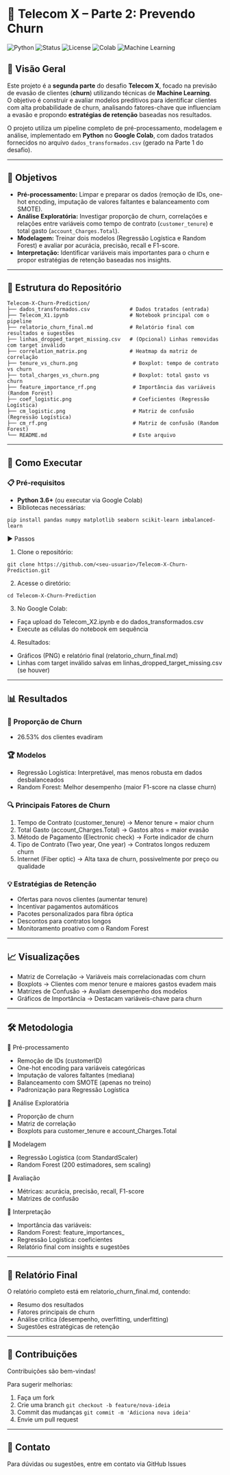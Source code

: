 # 📡 Telecom X – Parte 2: Prevendo Churn

![Python](https://img.shields.io/badge/Python-3.8%2B-blue?logo=python&logoColor=white)
![Status](https://img.shields.io/badge/Status-Concluído-success)
![License](https://img.shields.io/badge/Licen%C3%A7a-MIT-green)
![Colab](https://img.shields.io/badge/Google%20Colab-Compatible-orange?logo=googlecolab)
![Machine Learning](https://img.shields.io/badge/Machine%20Learning-Yes-blueviolet)

## 📖 Visão Geral
Este projeto é a **segunda parte** do desafio **Telecom X**, focado na previsão de evasão de clientes (**churn**) utilizando técnicas de **Machine Learning**.  
O objetivo é construir e avaliar modelos preditivos para identificar clientes com alta probabilidade de churn, analisando fatores-chave que influenciam a evasão e propondo **estratégias de retenção** baseadas nos resultados.

O projeto utiliza um pipeline completo de pré-processamento, modelagem e análise, implementado em **Python** no **Google Colab**, com dados tratados fornecidos no arquivo `dados_transformados.csv` (gerado na Parte 1 do desafio).

---

## 🎯 Objetivos
- **Pré-processamento:** Limpar e preparar os dados (remoção de IDs, one-hot encoding, imputação de valores faltantes e balanceamento com SMOTE).
- **Análise Exploratória:** Investigar proporção de churn, correlações e relações entre variáveis como tempo de contrato (`customer_tenure`) e total gasto (`account_Charges.Total`).
- **Modelagem:** Treinar dois modelos (Regressão Logística e Random Forest) e avaliar por acurácia, precisão, recall e F1-score.
- **Interpretação:** Identificar variáveis mais importantes para o churn e propor estratégias de retenção baseadas nos insights.

---

## 📂 Estrutura do Repositório

```
Telecom-X-Churn-Prediction/
├── dados_transformados.csv             # Dados tratados (entrada)
├── Telecom_X1.ipynb                    # Notebook principal com o pipeline
├── relatorio_churn_final.md            # Relatório final com resultados e sugestões
├── linhas_dropped_target_missing.csv   # (Opcional) Linhas removidas com target inválido
├── correlation_matrix.png              # Heatmap da matriz de correlação
├── tenure_vs_churn.png                  # Boxplot: tempo de contrato vs churn
├── total_charges_vs_churn.png           # Boxplot: total gasto vs churn
├── feature_importance_rf.png            # Importância das variáveis (Random Forest)
├── coef_logistic.png                    # Coeficientes (Regressão Logística)
├── cm_logistic.png                      # Matriz de confusão (Regressão Logística)
├── cm_rf.png                            # Matriz de confusão (Random Forest)
└── README.md                            # Este arquivo
```

---

## 🚀 Como Executar

### 📋 Pré-requisitos

- **Python 3.6+** (ou executar via Google Colab)
- Bibliotecas necessárias:
  
```pip install pandas numpy matplotlib seaborn scikit-learn imbalanced-learn```

▶ Passos

1. Clone o repositório:

```git clone https://github.com/<seu-usuario>/Telecom-X-Churn-Prediction.git```

2. Acesse o diretório:

```cd Telecom-X-Churn-Prediction```

3. No Google Colab:

- Faça upload do Telecom_X2.ipynb e do dados_transformados.csv
- Execute as células do notebook em sequência

4. Resultados:

- Gráficos (PNG) e relatório final (relatorio_churn_final.md)
- Linhas com target inválido salvas em linhas_dropped_target_missing.csv (se houver)

---

## 📊 Resultados

### 📌 Proporção de Churn

- 26.53% dos clientes evadiram

### 🏆 Modelos

- Regressão Logística: Interpretável, mas menos robusta em dados desbalanceados
- Random Forest: Melhor desempenho (maior F1-score na classe churn)

### 🔍 Principais Fatores de Churn

1. Tempo de Contrato (customer_tenure) → Menor tenure = maior churn  
2. Total Gasto (account_Charges.Total) → Gastos altos = maior evasão  
3. Método de Pagamento (Electronic check) → Forte indicador de churn  
4. Tipo de Contrato (Two year, One year) → Contratos longos reduzem churn  
5. Internet (Fiber optic) → Alta taxa de churn, possivelmente por preço ou qualidade  

### 💡 Estratégias de Retenção

- Ofertas para novos clientes (aumentar tenure)
- Incentivar pagamentos automáticos
- Pacotes personalizados para fibra óptica
- Descontos para contratos longos
- Monitoramento proativo com o Random Forest

---

## 📈 Visualizações

- Matriz de Correlação → Variáveis mais correlacionadas com churn
- Boxplots → Clientes com menor tenure e maiores gastos evadem mais
- Matrizes de Confusão → Avaliam desempenho dos modelos
- Gráficos de Importância → Destacam variáveis-chave para churn

---

## 🛠️ Metodologia

🔹 Pré-processamento

- Remoção de IDs (customerID)
- One-hot encoding para variáveis categóricas
- Imputação de valores faltantes (mediana)
- Balanceamento com SMOTE (apenas no treino)
- Padronização para Regressão Logística

🔹 Análise Exploratória

- Proporção de churn
- Matriz de correlação
- Boxplots para customer_tenure e account_Charges.Total

🔹 Modelagem

- Regressão Logística (com StandardScaler)
- Random Forest (200 estimadores, sem scaling)

🔹 Avaliação

- Métricas: acurácia, precisão, recall, F1-score
- Matrizes de confusão

🔹 Interpretação

- Importância das variáveis:
- Random Forest: feature_importances_
- Regressão Logística: coeficientes
- Relatório final com insights e sugestões

---

## 📝 Relatório Final

O relatório completo está em relatorio_churn_final.md, contendo:

- Resumo dos resultados
- Fatores principais de churn
- Análise crítica (desempenho, overfitting, underfitting)
- Sugestões estratégicas de retenção

---

## 🤝 Contribuições

Contribuições são bem-vindas!

Para sugerir melhorias:

1. Faça um fork
2. Crie uma branch
```git checkout -b feature/nova-ideia```
3. Commit das mudanças
```git commit -m 'Adiciona nova ideia'```
4. Envie um pull request
   
---

## 📧 Contato

Para dúvidas ou sugestões, entre em contato via GitHub Issues


